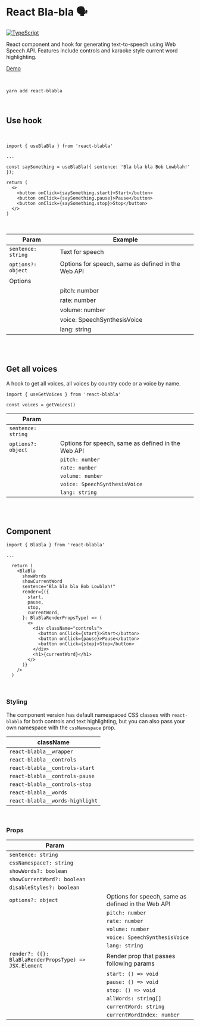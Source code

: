 # React Bla-bla 🗣

[![TypeScript](https://badges.frapsoft.com/typescript/code/typescript.svg?v=101)](https://github.com/ellerbrock/typescript-badges/)

React component and hook for generating text-to-speech using Web Speech API. Features include controls and karaoke style current word highlighting.

[Demo](https://codesandbox.io/s/react-blabla-demo-ptnb3)

<br>

```
yarn add react-blabla
```
<br>

## Use hook
<br>

```
import { useBlaBla } from 'react-blabla'

...

const saySomething = useBlaBla({ sentence: 'Bla bla bla Bob Lowblah!' });

return (
  <>
    <button onClick={saySomething.start}>Start</button>
    <button onClick={saySomething.pause}>Pause</button>
    <button onClick={saySomething.stop}>Stop</button>
  </>
)
```

<br>

| Param         | Example |
| ------------- | ------------- |
|`sentence: string`| Text for speech |
|`options?: object`| Options for speech, same as defined in the Web API |
|Options| 
||pitch: number||
||rate: number||
||volume: number||
||voice: SpeechSynthesisVoice||
||lang: string||


<br>
<br>

## Get all voices

A hook to get all voices, all voices by country code or a voice by name.

```
import { useGetVoices } from 'react-blabla'

const voices = getVoices()
```

| Param         |  |
| ------------- | ------------- |
|`sentence: string`| |
|`options?: object`| Options for speech, same as defined in the Web API |
||`pitch: number`||
||`rate: number`||
||`volume: number`||
||`voice: SpeechSynthesisVoice`||
||`lang: string`||


<br>
<br>

## Component

```
import { BlaBla } from 'react-blabla'

...

  return (
    <BlaBla
      showWords
      showCurrentWord
      sentence="Bla bla bla Bob Lowblah!"
      render={({
        start,
        pause,
        stop,
        currentWord,
      }: BlaBlaRenderPropsType) => (
        <>
          <div className="controls">
            <button onClick={start}>Start</button>
            <button onClick={pause}>Pause</button>
            <button onClick={stop}>Stop</button>
          </div>
          <h1>{currentWord}</h1>
        </>
      )}
    />
  )
```

<br>

### Styling

The component version has default namespaced CSS classes with `react-blabla` for both controls and text highlighting, but you can also pass your own namespace with the `cssNamespace` prop. 

| className |
| ------------- |
|`react-blabla__wrapper`
|`react-blabla__controls`
|`react-blabla__controls-start`
|`react-blabla__controls-pause`
|`react-blabla__controls-stop`
|`react-blabla__words`
|`react-blabla__words-highlight`

<br>

### Props

| Param         |  |
| ------------- | ------------- |
|`sentence: string`||
|`cssNamespace?: string`||
|`showWords?: boolean`||
|`showCurrentWord?: boolean`||
|`disableStyles?: boolean`||
|`options?: object`| Options for speech, same as defined in the Web API |
||`pitch: number`||
||`rate: number`||
||`volume: number`||
||`voice: SpeechSynthesisVoice`||
||`lang: string`||
|`render?: ({}: BlaBlaRenderPropsType) => JSX.Element`| Render prop that passes following params|
||`start: () => void`||
||`pause: () => void`||
||`stop: () => void`||
||`allWords: string[]`||
||`currentWord: string`||
||`currentWordIndex: number`||

